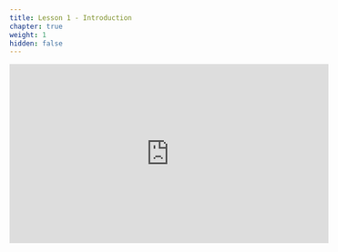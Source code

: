 ```yaml
---
title: Lesson 1 - Introduction
chapter: true
weight: 1
hidden: false
---
```



<iframe width="560" height="315" src="https://www.youtube.com/embed/KQm-gfobUm8" frameborder="0" allow="autoplay; encrypted-media" allowfullscreen></iframe>
